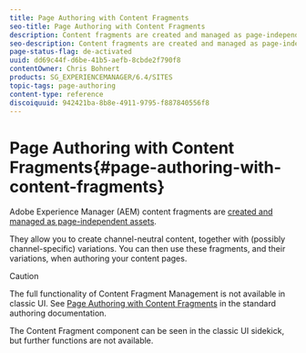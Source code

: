```yaml
---
title: Page Authoring with Content Fragments
seo-title: Page Authoring with Content Fragments
description: Content fragments are created and managed as page-independent assets. They allow you to create channel-neutral content, together with variations.
seo-description: Content fragments are created and managed as page-independent assets. They allow you to create channel-neutral content, together with variations.
page-status-flag: de-activated
uuid: dd69c44f-d6be-41b5-aefb-8cbde2f790f8
contentOwner: Chris Bohnert
products: SG_EXPERIENCEMANAGER/6.4/SITES
topic-tags: page-authoring
content-type: reference
discoiquuid: 942421ba-8b8e-4911-9795-f887840556f8
---
```


# Page Authoring with Content Fragments{#page-authoring-with-content-fragments}

Adobe Experience Manager (AEM) content fragments are [created and managed as page-independent assets](../../../assets/using/content-fragments.md).

They allow you to create channel-neutral content, together with (possibly channel-specific) variations. You can then use these fragments, and their variations, when authoring your content pages.

>[!CAUTION]
>
>The full functionality of Content Fragment Management is not available in classic UI. See [Page Authoring with Content Fragments](../../../sites/authoring/using/content-fragments.md) in the standard authoring documentation.
>
>The Content Fragment component can be seen in the classic UI sidekick, but further functions are not available.


